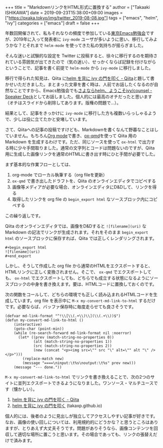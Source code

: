+++
title = "MarkdownリンクをHTML形式に置換する"
author = ["Takaaki ISHIKAWA"]
date = 2019-09-23T15:38:00+09:00
images = ["https://pxaka.tokyo/img/twitter_2019-08-08.jpg"]
tags = ["emacs", "helm", "ivy"]
categories = ["emacs"]
draft = false
+++

年数回開催されて、私もそれなりの頻度で参加している[東京Emacs勉強会](https://tokyo-emacs.connpass.com)ですが、2019年に入って発表者に `ivy-mode` ユーザが多いように思い、移行してみようかな？とそれまで `helm-mode` を使ってきた私の気持ちが揺らぎました。

そんな迷いと試験的な設定を Twitter に投稿すると、徐々に移行するのを期待されている雰囲気が出てきたので（気の迷い）、せっかくならば記録を付けながらということで、記事を書く前提で `helm-mode` から `ivy-mode` に移行しました。

移行で得られた知見は、Qiita に[helm を背に ivy の門を叩く - Qiita](https://qiita.com/takaxp/items/2fde2c119e419713342b)と題して書かせいただきました。まとまった文章を書く時は、人前でお話したくなるのが自然なことですから、Emacs勉強会でも[さよならhelm、ようこそivy/counsel - Speaker Deck](https://speakerdeck.com/takaxp/counsel)としてお話しました。個人的には最高のオチだったと思います（オチはスライドから削除してあります。版権の問題で...）。

結果として、記事をきっかけに `ivy-mode` に移行した方も複数いらっしゃるようで、少しは役に立てたかと安堵しています。

さて、Qiitaへの記事の投稿ですけども、Markdownを書くなんて野暮なことはしていません。もちろん[Org mode](https://orgmode.org/)で書き、[ox-qmd](https://github.com/0x60df/ox-qmd)を使って Qiita 用の Markdown を生成するわけです。ただ、同じソースを使って `ox-html` で出力する時に少々手間取りました。通常の文字列とコードは問題ないのですが、Qiita用に生成した画像リンクを通常のHTMLに書き出す時にひと手間が必要でした。

まず基本的な作業フローとしては、

1.  org-mode でローカル執筆する（org fileを更新）
2.  `ox-qmd` で書き出したドラフトを、Qiita のオンラインエディタでコピペする
3.  画像等メディアが必要な場合、オンラインエディタにD&Dして、リンクを得る
4.  取得したリンクを org file の `begin_export html` なソースブロック内にコピペする

この繰り返しです。

Qiita のオンラインエディタでは、画像をD&Dすると `![filename](uri)` な Markdown の記法でリンクが生成されます。それをそのまま `begin_export html` のソースブロックに保存すれば、Qiita では正しくレンダリングされます。

```emacs-lisp
#+begin_export html
![filename](uri)
#+end_export
```

しかし、そうして作成した org file から通常のHTMLをエクスポートすると、HTMLリンクに正しく変換されません。そこで、 `ox-qmd` でエクスポートしても、 `ox-html` でエクスポートしても、どちらでも成立する状態になるようにソースブロックの中身を書き換えます。要は、HTMLコードに置換しておくのです。

次の関数をコールして、どちらの環境でも正しく読み込まれるHTMLコードを生成しています。org file を表示中に `M-x my-convert-md-link-to-html` するだけです。必要ならば、バッファ保存時に毎度走らせても良さそうです。

```emacs-lisp
(defvar md-link-format "^!\\[\\(.+\\)\\](\\(.+\\))$")
(defun my-convert-md-link-to-html ()
    (interactive)
    (goto-char (point-min))
    (while (re-search-forward md-link-format nil :noerror)
      (let* ((prev (match-string-no-properties 0))
             (alt (match-string-no-properties 1))
             (src (match-string-no-properties 2))
             (new (concat "<p><img src=\"" src "\" alt=\"" alt "\" /></p>")))
        (replace-match new)
        (message "====\ninput:\t%s\noutput:\t%s" prev new)))
    (message "--- done."))
```

`M-x my-convert-md-link-to-html` でリンクを書き換えることで、次の2つのサイトに並列エクスポートできるようになりました。ワンソース・マルチユースです（懐かしい）。

1.  [helm を背に ivy の門を叩く - Qiita](https://qiita.com/takaxp/items/2fde2c119e419713342b)
2.  [helm を背に ivy の門を叩く](https://takaxp.github.io/articles/qiita-helm2ivy.html) (takaxp.github.io)

個人的には、後者のように見出しが独立してアクセスしやすい記事が好きです。なお、画像の使い回しについては、利用規約的にどうかな？と思うところはありますが、とりあえず大丈夫そうです。問題がありそうなら、画像コンテンツを回収して適切な場所に置こうと思います。その場合であっても、リンクの張替えだけで済みます。
